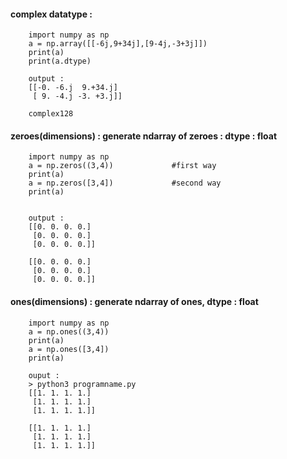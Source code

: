 #### complex datatype : 

        import numpy as np
        a = np.array([[-6j,9+34j],[9-4j,-3+3j]])
        print(a)
        print(a.dtype)
        
        output : 
        [[-0. -6.j  9.+34.j]
         [ 9. -4.j -3. +3.j]]
         
        complex128


#### zeroes(dimensions) : generate ndarray of zeroes : dtype : float

        import numpy as np
        a = np.zeros((3,4))             #first way
        print(a)
        a = np.zeros([3,4])             #second way
        print(a)


        output : 
        [[0. 0. 0. 0.]
         [0. 0. 0. 0.]
         [0. 0. 0. 0.]]
         
        [[0. 0. 0. 0.]
         [0. 0. 0. 0.]
         [0. 0. 0. 0.]]
         
         
#### ones(dimensions) : generate ndarray of ones, dtype : float

        import numpy as np
        a = np.ones((3,4))
        print(a)
        a = np.ones([3,4])
        print(a)
        
        ouput : 
        > python3 programname.py
        [[1. 1. 1. 1.]
         [1. 1. 1. 1.]
         [1. 1. 1. 1.]]
         
        [[1. 1. 1. 1.]
         [1. 1. 1. 1.]
         [1. 1. 1. 1.]]
         
         
         
